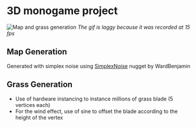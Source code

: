 # 3D monogame project


![Map and grass generation](https://github.com/antonindevidal/monogame_projects/blob/main/3dtest/images/hardwareInstancing.gif)
*The gif is laggy because it was recorded at 15 fps*

## Map Generation

Generated with simplex noise using [SimplexNoise](https://github.com/WardBenjamin/SimplexNoise) nugget by WardBenjamin 

## Grass Generation 

- Use of hardware instancing to instance millions of grass blade (5 vertices each)
- For the wind effect, use of sine to offset the blade according to the height of the vertex

